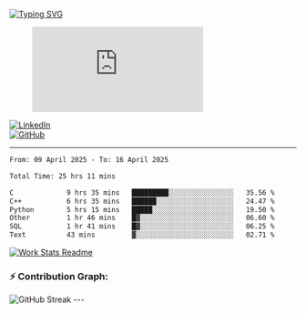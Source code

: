 [![Typing SVG](https://readme-typing-svg.herokuapp.com?font=Fira+Code&color=%2336BCF7&lines=Hi+there!+%F0%9F%91%8B;I+am+a+Computer+Science+Undergrad+at+IIT+Kharagpur;Thankyou+for+visiting+my+github+profile)](https://github.com/sesiii)


<figure><embed src="https://wakatime.com/share/@81d5e6c4-c575-43e6-9a9e-85ed25517f53/42cf003a-18dd-42ef-bded-df01146821f2.svg"></embed></figure>


[![LinkedIn](https://img.shields.io/badge/LinkedIn-0077B5?style=for-the-badge&logo=linkedin&logoColor=white)](https://www.linkedin.com/in/sesidadi)  
[![GitHub](https://img.shields.io/badge/GitHub-181717?style=for-the-badge&logo=github&logoColor=white)](https://github.com/sesiii)



---
<!--START_SECTION:waka-->

```txt
From: 09 April 2025 - To: 16 April 2025

Total Time: 25 hrs 11 mins

C             9 hrs 35 mins   █████████░░░░░░░░░░░░░░░░   35.56 %
C++           6 hrs 35 mins   ██████░░░░░░░░░░░░░░░░░░░   24.47 %
Python        5 hrs 15 mins   █████░░░░░░░░░░░░░░░░░░░░   19.50 %
Other         1 hr 46 mins    █▓░░░░░░░░░░░░░░░░░░░░░░░   06.60 %
SQL           1 hr 41 mins    █▓░░░░░░░░░░░░░░░░░░░░░░░   06.25 %
Text          43 mins         ▓░░░░░░░░░░░░░░░░░░░░░░░░   02.71 %
```

<!--END_SECTION:waka-->


[![Work Stats Readme](https://github.com/sesiii/sesiii/actions/workflows/main.yml/badge.svg)](https://github.com/sesiii/sesiii/actions/workflows/main.yml)

### ⚡ Contribution Graph:

<img src="https://streak-stats.demolab.com/?user=sesiii&theme=radical" alt="GitHub Streak" />
---

